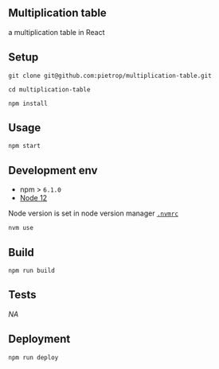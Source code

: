 ## Multiplication table

a multiplication table in React

<!-- _One liner + link to confluence page_
_Screenshot of UI - optional_ -->

## Setup

<!-- _stack - optional_
_How to build and run the code/app_ -->

```
git clone git@github.com:pietrop/multiplication-table.git
```

```
cd multiplication-table
```

```
npm install
```

## Usage

```
npm start
```

<!-- ## System Architecture -->

<!-- _High level overview of system architecture_ -->

<!-- ## Documentation

There's a [docs](./docs) folder in this repository.

[docs/notes](./docs/notes) contains dev draft notes on various aspects of the project. This would generally be converted either into ADRs or guides when ready.

[docs/adr](./docs/adr) contains [Architecture Decision Record](https://github.com/joelparkerhenderson/architecture_decision_record).

> An architectural decision record (ADR) is a document that captures an important architectural decision made along with its context and consequences.

We are using [this template for ADR](https://gist.github.com/iaincollins/92923cc2c309c2751aea6f1b34b31d95) -->

## Development env

 <!-- _How to run the development environment_ -->

- npm > `6.1.0`
- [Node 12](https://nodejs.org/docs/latest-v12.x/api/)

Node version is set in node version manager [`.nvmrc`](https://github.com/creationix/nvm#nvmrc)

```
nvm use
```

<!-- _Coding style convention ref optional, eg which linter to use_ -->

<!-- _Linting, github pre-push hook - optional_ -->

## Build

<!-- _How to run build_ -->

```
npm run build
```

## Tests

<!-- _How to carry out tests_ -->

_NA_

## Deployment

<!-- _How to deploy the code/app into test/staging/production_ -->

```
npm run deploy
```
